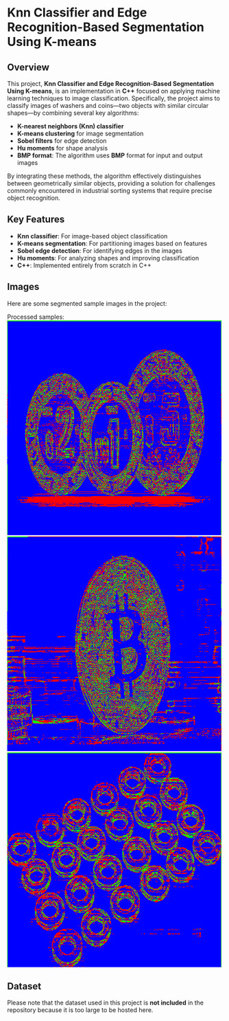 # Knn Classifier and Edge Recognition-Based Segmentation Using K-means

## Overview

This project, **Knn Classifier and Edge Recognition-Based Segmentation Using K-means**, is an implementation in **C++** focused on applying machine learning techniques to image classification. Specifically, the project aims to classify images of washers and coins—two objects with similar circular shapes—by combining several key algorithms:

- **K-nearest neighbors (Knn) classifier**
- **K-means clustering** for image segmentation
- **Sobel filters** for edge detection
- **Hu moments** for shape analysis
- **BMP format**: The algorithm uses **BMP** format for input and output images


By integrating these methods, the algorithm effectively distinguishes between geometrically similar objects, providing a solution for challenges commonly encountered in industrial sorting systems that require precise object recognition.


## Key Features

- **Knn classifier**: For image-based object classification
- **K-means segmentation**: For partitioning images based on features
- **Sobel edge detection**: For identifying edges in the images
- **Hu moments**: For analyzing shapes and improving classification
- **C++**: Implemented entirely from scratch in C++

## Images

Here are some segmented sample images in the project:

Processed samples:
![Processed Sample 1](img/salida7.png)                       ![Processed Sample 2](img/salida_p11.png)
![Processed Sample 2](img/salida_p2.png)

## Dataset

Please note that the dataset used in this project is **not included** in the repository because it is too large to be hosted here. 
